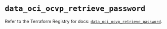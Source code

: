 # `data_oci_ocvp_retrieve_password`

Refer to the Terraform Registry for docs: [`data_oci_ocvp_retrieve_password`](https://registry.terraform.io/providers/hashicorp/oci/7.19.0/docs/data-sources/ocvp_retrieve_password).
